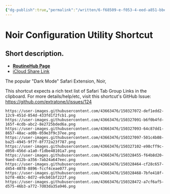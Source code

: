 ```yaml
---
{"dg-publish":true,"permalink":"/written/6-f68509-e-f053-4-eed-a851-bbe-7-a7-eca-437/","dgHomeLink":true,"dgPassFrontmatter":false}
---
```


# Noir Configuration Utility Shortcut

## Short description.

- [**RoutineHub Page**](https://routinehub.co/shortcut/8994/)
- [iCloud Share Link](https://www.icloud.com/shortcuts/5ce7b81f705942d18ac98b46f16cf976)

The popular "Dark Mode" Safari Extension, Noir,

This shortcut expects a rich text list of Safari Tab Group Links in the clipboard. For more details/help/etc, visit this shortcut's GitHub Issue: https://github.com/extratone/i/issues/124


```
https://user-images.githubusercontent.com/43663476/150327072-def1edd2-12c9-451d-854d-433fd1f2fcb1.png
https://user-images.githubusercontent.com/43663476/150327091-b6f0b4fd-165f-4cdb-abc2-8e2725bded6a.png
https://user-images.githubusercontent.com/43663476/150327093-64c87dd1-8657-48ac-ad0b-059e3f9c37ee.png
https://user-images.githubusercontent.com/43663476/150327097-501c4b08-ba25-4945-9f7f-8f772a23f787.png
https://user-images.githubusercontent.com/43663476/150327102-e98cff9c-d050-456d-a1a0-f1dbe48101a7.png
https://user-images.githubusercontent.com/43663476/150328455-f64b8d20-9aed-412b-a356-7ab24a647eec.png
https://user-images.githubusercontent.com/43663476/150328464-cf28c657-d454-4078-8896-fccf4ceae077.png
https://user-images.githubusercontent.com/43663476/150328468-7bfe418f-b2f8-483c-8d72-e9cb01bf222f.png
https://user-images.githubusercontent.com/43663476/150328472-a7cf6af5-d575-46b3-a772-7d03da35a946.png
```